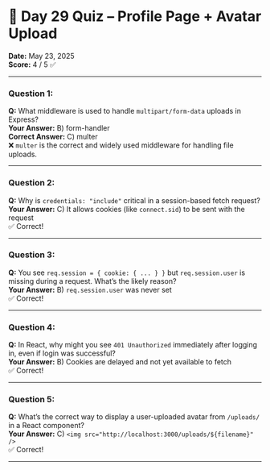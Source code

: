 # 🧠 Day 29 Quiz – Profile Page + Avatar Upload

**Date:** May 23, 2025  
**Score:** 4 / 5 ✅  

---

### Question 1:
**Q:** What middleware is used to handle `multipart/form-data` uploads in Express?  
**Your Answer:** B) form-handler  
**Correct Answer:** C) multer  
❌ `multer` is the correct and widely used middleware for handling file uploads.

---

### Question 2:
**Q:** Why is `credentials: "include"` critical in a session-based fetch request?  
**Your Answer:** C) It allows cookies (like `connect.sid`) to be sent with the request  
✅ Correct!

---

### Question 3:
**Q:** You see `req.session = { cookie: { ... } }` but `req.session.user` is missing during a request. What’s the likely reason?  
**Your Answer:** B) `req.session.user` was never set  
✅ Correct!

---

### Question 4:
**Q:** In React, why might you see `401 Unauthorized` immediately after logging in, even if login was successful?  
**Your Answer:** B) Cookies are delayed and not yet available to fetch  
✅ Correct!

---

### Question 5:
**Q:** What’s the correct way to display a user-uploaded avatar from `/uploads/` in a React component?  
**Your Answer:** C) `<img src="http://localhost:3000/uploads/${filename}" />`  
✅ Correct!

---
